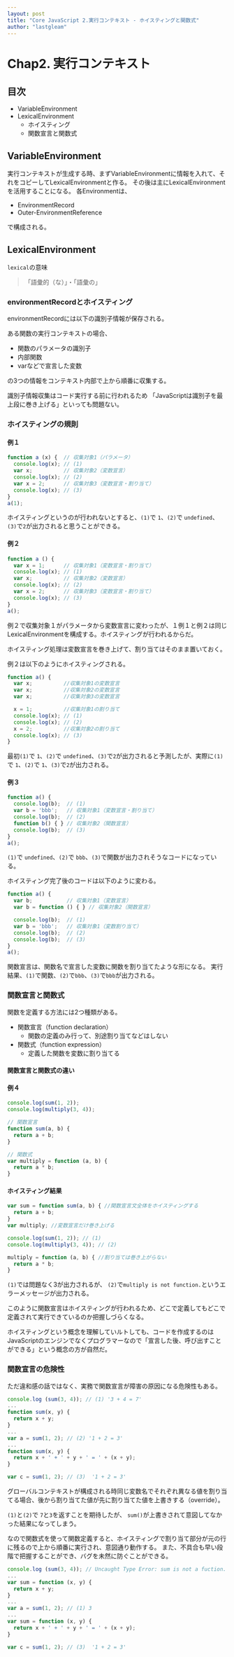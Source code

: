 ```yaml
---
layout: post
title: "Core JavaScript 2.実行コンテキスト - ホイスティングと関数式"
author: "lastgleam"
---
```


# Chap2. 実行コンテキスト

## 目次

- VariableEnvironment
- LexicalEnvironment
  - ホイスティング
  - 関数宣言と関数式

## VariableEnvironment

実行コンテキストが生成する時、まずVariableEnvironmentに情報を入れて、それをコピーしてLexicalEnvironmentと作る。
その後は主にLexicalEnvironmentを活用することになる。
各Environmentは、

 - EnvironmentRecord
 - Outer-EnvironmentReference

 で構成される。

 ## LexicalEnvironment

 `lexical`の意味
  > 「語彙的（な）」・「語彙の」

### environmentRecordとホイスティング

environmentRecordには以下の識別子情報が保存される。

ある関数の実行コンテキストの場合、

- 関数のパラメータの識別子
- 内部関数
- varなどで宣言した変数

の3つの情報をコンテキスト内部で上から順番に収集する。

識別子情報収集はコード実行する前に行われるため
「JavaScriptは識別子を最上段に巻き上げる」といっても問題ない。

### ホイスティングの規則

#### 例１

```javascript
function a (x) {  // 収集対象1（パラメータ）
  console.log(x); // (1)
  var x;          // 収集対象2（変数宣言）
  console.log(x); // (2)
  var x = 2;      // 収集対象3（変数宣言・割り当て）
  console.log(x); // (3)
}
a(1);
```

ホイスティングというのが行われないとすると、`(1)`で `1`、`(2)`で `undefined`、`(3)`で`2`が出力されると思うことができる。

#### 例２

```javascript
function a () {
  var x = 1;      // 収集対象1（変数宣言・割り当て）
  console.log(x); // (1)
  var x;          // 収集対象2（変数宣言）
  console.log(x); // (2)
  var x = 2;      // 収集対象3（変数宣言・割り当て）
  console.log(x); // (3)
}
a();
```

例２で収集対象１がパラメータから変数宣言に変わったが、１例１と例２は同じLexicalEnvironmentを構成する。ホイスティングが行われるからだ。

ホイスティング処理は変数宣言を巻き上げて、割り当てはそのまま置いておく。

例２は以下のようにホイスティングされる。

```javascript
function a() {
  var x;          //収集対象1の変数宣言
  var x;          //収集対象2の変数宣言
  var x;          //収集対象3の変数宣言

  x = 1;          //収集対象1の割り当て
  console.log(x); // (1)
  console.log(x); // (2)
  x = 2;          //収集対象2の割り当て
  console.log(x); // (3)
}
```

最初`(1)`で `1`、`(2)`で `undefined`、`(3)`で`2`が出力されると予測したが、実際に`(1)`で `1`、`(2)`で `1`、`(3)`で`2`が出力される。

#### 例３

```javascript
function a() {
  console.log(b);  // (1)
  var b = 'bbb';   // 収集対象1（変数宣言・割り当て）
  console.log(b);  // (2)
  function b() { } // 収集対象2（関数宣言）
  console.log(b);  // (3)
}
a();
```

`(1)`で `undefined`、`(2)`で `bbb`、`(3)`で関数が出力されそうなコードになっている。

ホイスティング完了後のコードは以下のように変わる。

```javascript
function a() {
  var b;           // 収集対象1（変数宣言）
  var b = function () { } // 収集対象2（関数宣言）

  console.log(b);  // (1)
  var b = 'bbb';   // 収集対象1（変数割り当て）
  console.log(b);  // (2)
  console.log(b);  // (3)
}
a();
```

関数宣言は、関数名で宣言した変数に関数を割り当てたような形になる。
実行結果、`(1)`で関数、`(2)`で`bbb`、`(3)`で`bbb`が出力される。

### 関数宣言と関数式

関数を定義する方法には2つ種類がある。

 - 関数宣言（function declaration）
   - 関数の定義のみ行って、別途割り当てなどはしない
 - 関数式（function expression）
   - 定義した関数を変数に割り当てる

#### 関数宣言と関数式の違い

#### 例４

```javascript
console.log(sum(1, 2));
console.log(multiply(3, 4));

// 関数宣言
function sum(a, b) {
  return a + b;
}

// 関数式
var multiply = function (a, b) {
  return a * b;
}
```

#### ホイスティング結果

```javascript
var sum = function sum(a, b) { //関数宣言文全体をホイスティングする
  return a + b;
}
var multiply; //変数宣言だけ巻き上げる

console.log(sum(1, 2)); // (1)
console.log(multiply(3, 4)); // (2)

multiply = function (a, b) { //割り当ては巻き上がらない
  return a * b;
}
```
`(1)`では問題なく3が出力されるが、
`(2)`で`multiply is not function.`というエラーメッセージが出力される。

このように関数宣言はホイスティングが行われるため、どこで定義してもどこで定義されて実行できているのか把握しづらくなる。

ホイスティングという概念を理解していルトしても、コードを作成するのはJavaScriptのエンジンでなくプログラマーなので「宣言した後、呼び出すことができる」という概念の方が自然だ。

### 関数宣言の危険性

ただ違和感の話ではなく、実務で関数宣言が障害の原因になる危険性もある。

```javascript
console.log (sum(3, 4)); // (1) '3 + 4 = 7'
...
function sum(x, y) {
  return x + y;
}
...
var a = sum(1, 2); // (2) '1 + 2 = 3'
...
function sum(x, y) {
  return x + ' + ' + y + ' = ' + (x + y);
}

var c = sum(1, 2); // (3)  '1 + 2 = 3'
```

グローバルコンテキストが構成される時同じ変数名でそれぞれ異なる値を割り当てる場合、後から割り当てた値が先に割り当てた値を上書きする（override）。

`(1)`と`(2)`で `7`と`3`を返すことを期待したが、 `sum()`が上書きされて意図してなかった結果になってしまう。

なので関数式を使って関数定義すると、ホイスティングで割り当て部分が元の行に残るので上から順番に実行され、意図通り動作する。
また、不具合も早い段階で把握することができ、バグを未然に防ぐことができる。

```javascript
console.log (sum(3, 4)); // Uncaught Type Error: sum is not a fuction.
...
var sum = function (x, y) {
  return x + y;
}
...
var a = sum(1, 2); // (1) 3
...
var sum = function (x, y) {
  return x + ' + ' + y + ' = ' + (x + y);
}

var c = sum(1, 2); // (3)  '1 + 2 = 3'
```
